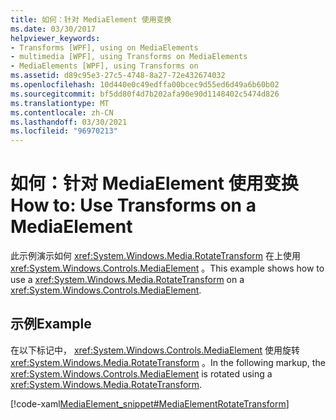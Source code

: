 ```yaml
---
title: 如何：针对 MediaElement 使用变换
ms.date: 03/30/2017
helpviewer_keywords:
- Transforms [WPF], using on MediaElements
- multimedia [WPF], using Transforms on MediaElements
- MediaElements [WPF], using Transforms on
ms.assetid: d89c95e3-27c5-4748-8a27-72e432674032
ms.openlocfilehash: 10d440e0c49edffa00bcec9d55ed6d49a6b60b02
ms.sourcegitcommit: bf5dd80f4d7b202afa90e90d1148402c5474d826
ms.translationtype: MT
ms.contentlocale: zh-CN
ms.lasthandoff: 03/30/2021
ms.locfileid: "96970213"
---
```

# <a name="how-to-use-transforms-on-a-mediaelement"></a><span data-ttu-id="9f8e6-102">如何：针对 MediaElement 使用变换</span><span class="sxs-lookup"><span data-stu-id="9f8e6-102">How to: Use Transforms on a MediaElement</span></span>
<span data-ttu-id="9f8e6-103">此示例演示如何 <xref:System.Windows.Media.RotateTransform> 在上使用 <xref:System.Windows.Controls.MediaElement> 。</span><span class="sxs-lookup"><span data-stu-id="9f8e6-103">This example shows how to use a <xref:System.Windows.Media.RotateTransform> on a <xref:System.Windows.Controls.MediaElement>.</span></span>  
  
## <a name="example"></a><span data-ttu-id="9f8e6-104">示例</span><span class="sxs-lookup"><span data-stu-id="9f8e6-104">Example</span></span>  
 <span data-ttu-id="9f8e6-105">在以下标记中， <xref:System.Windows.Controls.MediaElement> 使用旋转 <xref:System.Windows.Media.RotateTransform> 。</span><span class="sxs-lookup"><span data-stu-id="9f8e6-105">In the following markup, the <xref:System.Windows.Controls.MediaElement> is rotated using a <xref:System.Windows.Media.RotateTransform>.</span></span>  
  
 [!code-xaml[MediaElement_snippet#MediaElementRotateTransform](~/samples/snippets/csharp/VS_Snippets_Wpf/MediaElement_snippet/CSharp/TransformExample.xaml#mediaelementrotatetransform)]
